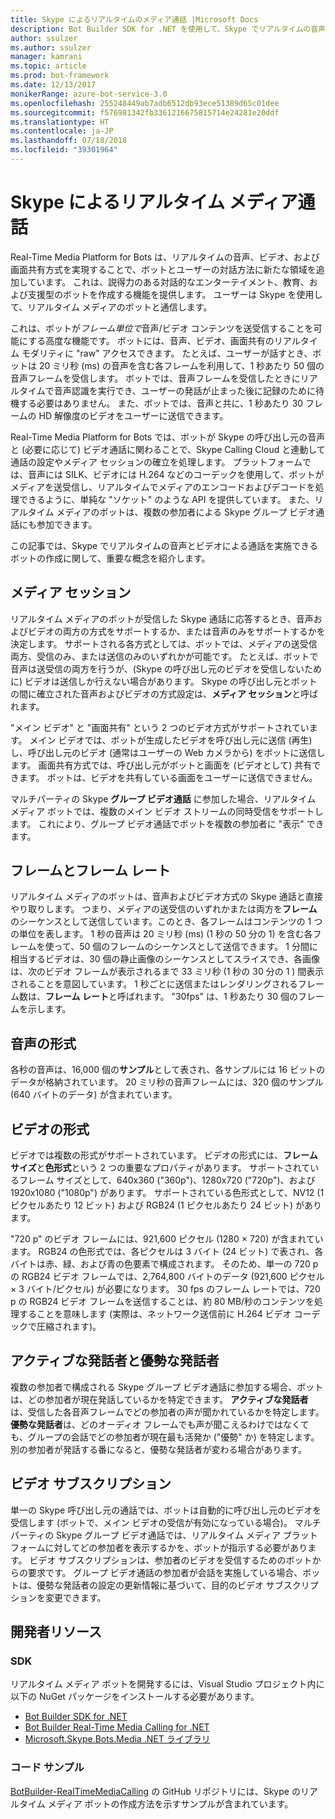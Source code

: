 ```yaml
---
title: Skype によるリアルタイムのメディア通話 |Microsoft Docs
description: Bot Builder SDK for .NET を使用して、Skype でリアルタイムの音声およびビデオでの通話を実行できるボットを作成する場合の、重要な概念について説明します。
author: ssulzer
ms.author: ssulzer
manager: kamrani
ms.topic: article
ms.prod: bot-framework
ms.date: 12/13/2017
monikerRange: azure-bot-service-3.0
ms.openlocfilehash: 255248449ab7adb6512db93ece51389d65c01dee
ms.sourcegitcommit: f576981342fb3361216675815714e24281e20ddf
ms.translationtype: HT
ms.contentlocale: ja-JP
ms.lasthandoff: 07/18/2018
ms.locfileid: "39301964"
---
```

# <a name="real-time-media-calling-with-skype"></a>Skype によるリアルタイム メディア通話

Real-Time Media Platform for Bots は、リアルタイムの音声、ビデオ、および画面共有方式を実現することで、ボットとユーザーの対話方法に新たな領域を追加しています。 これは、説得力のある対話的なエンターテイメント、教育、および支援型のボットを作成する機能を提供します。 ユーザーは Skype を使用して、リアルタイム メディアのボットと通信します。

これは、ボットが*フレーム単位で*音声/ビデオ コンテンツを送受信することを可能にする高度な機能です。 ボットには、音声、ビデオ、画面共有のリアルタイム モダリティに "raw" アクセスできます。 たとえば、ユーザーが話すとき、ボットは 20 ミリ秒 (ms) の音声を含む各フレームを利用して、1 秒あたり 50 個の音声フレームを受信します。 ボットでは、音声フレームを受信したときにリアルタイムで音声認識を実行でき、ユーザーの発話が止まった後に記録のために待機する必要はありません。 また、ボットでは、音声と共に、1 秒あたり 30 フレームの HD 解像度のビデオをユーザーに送信できます。

Real-Time Media Platform for Bots では、ボットが Skype の呼び出し元の音声と (必要に応じて) ビデオ通話に関わることで、Skype Calling Cloud と連動して通話の設定やメディア セッションの確立を処理します。 プラットフォームでは、音声には SILK、ビデオには H.264 などのコーデックを使用して、ボットがメディアを送受信し、リアルタイムでメディアのエンコードおよびデコードを処理できるように、単純な "ソケット" のような API を提供しています。 また、リアルタイム メディアのボットは、複数の参加者による Skype グループ ビデオ通話にも参加できます。

この記事では、Skype でリアルタイムの音声とビデオによる通話を実施できるボットの作成に関して、重要な概念を紹介します。

## <a name="media-session"></a>メディア セッション
リアルタイム メディアのボットが受信した Skype 通話に応答するとき、音声およびビデオの両方の方式をサポートするか、または音声のみをサポートするかを決定します。 サポートされる各方式としては、ボットでは、メディアの送受信両方、受信のみ、または送信のみのいずれかが可能です。 たとえば、ボットで音声は送受信の両方を行うが、(Skype の呼び出し元のビデオを受信しないために) ビデオは送信しか行えない場合があります。 Skype の呼び出し元とボットの間に確立された音声およびビデオの方式設定は、**メディア セッション**と呼ばれます。

"メイン ビデオ" と "画面共有" という 2 つのビデオ方式がサポートされています。 メイン ビデオでは、ボットが生成したビデオを呼び出し元に送信 (再生) し、呼び出し元のビデオ (通常はユーザーの Web カメラから) をボットに送信します。 画面共有方式では、呼び出し元がボットと画面を (ビデオとして) 共有できます。 ボットは、ビデオを共有している画面をユーザーに送信できません。

マルチパーティの Skype **グループ ビデオ通話** に参加した場合、リアルタイム メディア ボットでは、複数のメイン ビデオ ストリームの同時受信をサポートします。 これにより、グループ ビデオ通話でボットを複数の参加者に "表示" できます。

## <a name="frames-and-frame-rate"></a>フレームとフレーム レート
リアルタイム メディアのボットは、音声およびビデオ方式の Skype 通話と直接やり取りします。 つまり、メディアの送受信のいずれかまたは両方を**フレーム**のシーケンスとして送信しています。このとき、各フレームはコンテンツの 1 つの単位を表します。 1 秒の音声は 20 ミリ秒 (ms) (1 秒の 50 分の 1) を含む各フレームを使って、50 個のフレームのシーケンスとして送信できます。 1 分間に相当するビデオは、30 個の静止画像のシーケンスとしてスライスでき、各画像は、次のビデオ フレームが表示されるまで 33 ミリ秒 (1 秒の 30 分の 1 ) 間表示されることを意図しています。 1 秒ごとに送信またはレンダリングされるフレーム数は、**フレーム レート**と呼ばれます。 "30fps" は、1 秒あたり 30 個のフレームを示します。

## <a name="audio-format"></a>音声の形式
各秒の音声は、16,000 個の**サンプル**として表され、各サンプルには 16 ビットのデータが格納されています。 20 ミリ秒の音声フレームには、320 個のサンプル (640 バイトのデータ) が含まれています。

## <a name="video-format"></a>ビデオの形式
ビデオでは複数の形式がサポートされています。 ビデオの形式には、**フレーム サイズ**と**色形式**という 2 つの重要なプロパティがあります。 サポートされているフレーム サイズとして、640x360 ("360p")、1280x720 ("720p")、および 1920x1080 ("1080p") があります。 サポートされている色形式として、NV12 (1 ピクセルあたり 12 ビット) および RGB24 (1 ピクセルあたり 24 ビット) があります。

"720 p" のビデオ フレームには、921,600 ピクセル (1280 × 720) が含まれています。 RGB24 の色形式では、各ピクセルは 3 バイト (24 ビット) で表され、各バイトは赤、緑、および青の色要素で構成されます。 そのため、単一の 720 p の RGB24 ビデオ フレームでは、2,764,800 バイトのデータ (921,600 ピクセル× 3 バイト/ピクセル) が必要になります。 30 fps のフレーム レートでは、720 p の RGB24 ビデオ フレームを送信することは、約 80 MB/秒のコンテンツを処理することを意味します (実際は、ネットワーク送信前に H.264 ビデオ コーデックで圧縮されます)。

## <a name="active-and-dominant-speakers"></a>アクティブな発話者と優勢な発話者
複数の参加者で構成される Skype グループ ビデオ通話に参加する場合、ボットは、どの参加者が現在発話しているかを特定できます。 **アクティブな発話者**は、受信した各音声フレームでどの参加者の声が聞かれているかを特定します。 **優勢な発話者**は、どのオーディオ フレームでも声が聞こえるわけではなくても、グループの会話でどの参加者が現在最も活発か ("優勢" か) を特定します。 別の参加者が発話する番になると、優勢な発話者が変わる場合があります。

## <a name="video-subscription"></a>ビデオ サブスクリプション
単一の Skype 呼び出し元の通話では、ボットは自動的に呼び出し元のビデオを受信します (ボットで、メイン ビデオの受信が有効になっている場合)。 マルチパーティの Skype グループ ビデオ通話では、リアルタイム メディア プラットフォームに対してどの参加者を表示するかを、ボットが指示する必要があります。 ビデオ サブスクリプションは、参加者のビデオを受信するためのボットからの要求です。 グループ ビデオ通話の参加者が会話を実施している場合、ボットは、優勢な発話者の設定の更新情報に基づいて、目的のビデオ サブスクリプションを変更できます。

## <a name="developer-resources"></a>開発者リソース 

### <a name="sdks"></a>SDK

リアルタイム メディア ボットを開発するには、Visual Studio プロジェクト内に以下の NuGet パッケージをインストールする必要があります。

- [Bot Builder SDK for .NET](bot-builder-dotnet-overview.md)
- [Bot Builder Real-Time Media Calling for .NET](https://www.nuget.org/packages?q=Bot.Builder.RealTimeMediaCalling)
- [Microsoft.Skype.Bots.Media .NET ライブラリ](https://www.nuget.org/packages?q=Microsoft.Skype.Bots.Media)

### <a name="code-samples"></a>コード サンプル

[BotBuilder-RealTimeMediaCalling](https://github.com/Microsoft/BotBuilder-RealTimeMediaCalling) の GitHub リポジトリには、Skype のリアルタイム メディア ボットの作成方法を示すサンプルが含まれています。
